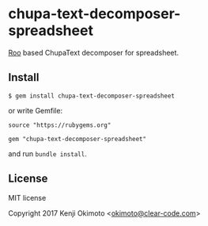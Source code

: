 # chupa-text-decomposer-spreadsheet

[Roo](https://github.com/roo-rb/roo) based ChupaText decomposer for spreadsheet.

## Install

```
$ gem install chupa-text-decomposer-spreadsheet
```

or write Gemfile:

```
source "https://rubygems.org"

gem "chupa-text-decomposer-spreadsheet"
```

and run `bundle install`.

## License

MIT license

Copyright 2017 Kenji Okimoto \<okimoto@clear-code.com\>

